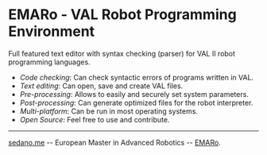 # **EMARo** - VAL Robot Programming Environment #

Full featured text editor with syntax checking (parser) for VAL II robot programming languages.

  * _Code checking_: Can check syntactic errors of programs written in VAL.
  * _Text editing_: Can open, save and create VAL files.
  * _Pre-processing_:  Allows to easily and securely set system parameters.
  * _Post-processing_:  Can generate optimized files for the robot interpreter.
  * _Multi-platform_: Can be run in most operating systems.
  * _Open Source_: Feel free to use and contribute.


---

[sedano.me](http://sedano.me) --
European Master in Advanced Robotics --
[EMARo](http://emaro.irccyn.ec-nantes.fr/).